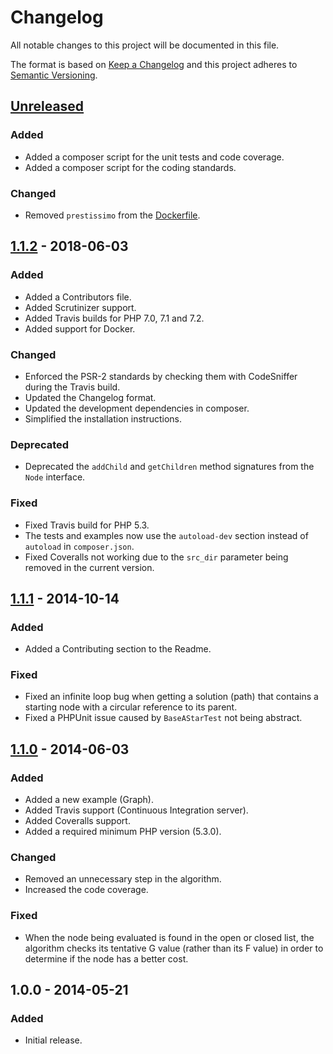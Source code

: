 # Changelog
All notable changes to this project will be documented in this file.

The format is based on [Keep a Changelog](https://keepachangelog.com/en/1.0.0/)
and this project adheres to [Semantic Versioning](https://semver.org/spec/v2.0.0.html).

## [Unreleased]
### Added
- Added a composer script for the unit tests and code coverage.
- Added a composer script for the coding standards.

### Changed
- Removed `prestissimo` from the [Dockerfile](Dockerfile).

## [1.1.2] - 2018-06-03
### Added
- Added a Contributors file.
- Added Scrutinizer support.
- Added Travis builds for PHP 7.0, 7.1 and 7.2.
- Added support for Docker.

### Changed
- Enforced the PSR-2 standards by checking them with CodeSniffer during the Travis build.
- Updated the Changelog format.
- Updated the development dependencies in composer.
- Simplified the installation instructions.

### Deprecated
- Deprecated the `addChild` and `getChildren` method signatures from the `Node` interface.

### Fixed
- Fixed Travis build for PHP 5.3.
- The tests and examples now use the `autoload-dev` section instead of `autoload` in `composer.json`.
- Fixed Coveralls not working due to the `src_dir` parameter being removed in the current version.

## [1.1.1] - 2014-10-14
### Added
- Added a Contributing section to the Readme.

### Fixed
- Fixed an infinite loop bug when getting a solution (path) that contains a starting node with a circular reference to its parent.
- Fixed a PHPUnit issue caused by `BaseAStarTest` not being abstract.

## [1.1.0] - 2014-06-03
### Added
- Added a new example (Graph).
- Added Travis support (Continuous Integration server).
- Added Coveralls support.
- Added a required minimum PHP version (5.3.0).

### Changed
- Removed an unnecessary step in the algorithm.
- Increased the code coverage.

### Fixed
- When the node being evaluated is found in the open or closed list, the algorithm checks its tentative G value (rather than its F value) in order to determine if the node has a better cost.

## 1.0.0 - 2014-05-21
### Added
- Initial release.

[Unreleased]: https://github.com/jmgq/php-a-star/compare/v1.1.2...HEAD
[1.1.2]: https://github.com/jmgq/php-a-star/compare/v1.1.1...v1.1.2
[1.1.1]: https://github.com/jmgq/php-a-star/compare/v1.1.0...v1.1.1
[1.1.0]: https://github.com/jmgq/php-a-star/compare/v1.0.0...v1.1.0
